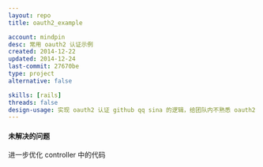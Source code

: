 ```yaml
---
layout: repo
title: oauth2_example

account: mindpin
desc: 常用 oauth2 认证示例
created: 2014-12-22
updated: 2014-12-24
last-commit: 27670be
type: project
alternative: false

skills: [rails]
threads: false
design-usage: 实现 oauth2 认证 github qq sina 的逻辑，给团队内不熟悉 oauth2 的成员提供示例
---
```


#### 未解决的问题
进一步优化 controller 中的代码
